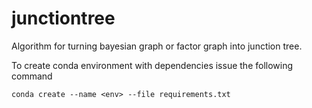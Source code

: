 # junctiontree
Algorithm for turning bayesian graph or factor graph into junction tree.

To create conda environment with dependencies issue the following command

```
conda create --name <env> --file requirements.txt
```
